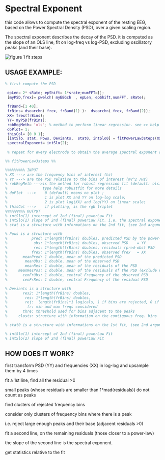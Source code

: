 # Spectral Exponent


this code allows to compute the spectral exponent of the resting EEG, based on the Power Spectral Density (PSD), over a given scaling region.

The spectral exponent describes the decay of the PSD. it is computed as the slope of an OLS line, fit on log-freq vs log-PSD, excluding oscillatory peaks (and their base).

![figure 1 fit steps](https://user-images.githubusercontent.com/6671316/49792598-72717e00-fd33-11e8-993c-0430313dee43.png)

## USAGE EXAMPLE:
````matlab
% first compute the PSD

 epLen= 2* sRate; epShift= 1*srate;numFFT=[];
 [myPSD,frex]= pwelch( myEEGch  , epLen, epShift,numFFT, sRate); 
 
 frBand=[1 40];
 frBins= dsearchn( frex, frBand(1) ):  dsearchn( frex, frBand(2));
 XX= frex(frBins);
 YY= myPSD(frBins);
 robRegMeth= 'ols'; % method to perform linear regression. see >> help robustfit
 doPlot= 1; 
 thisCol= [0 0 1];
 [intSlo, stat, Pows, Deviants,  stat0, intSlo0] = fitPowerLaw3steps(XX,YY, robRegMeth,  doPlot, thisCol)
 spectralExponent= intSlo(2);
 
 % repeat for every electrode to obtain the average spectral exponent across the scalp

%% fitPowerLaw3steps %%

%%%%%%%%% INPUT 
% XX ---> are the frequency bins of interest (hz)
% YY ---> are the PSD relative to the bins of interest (mV^2 /Hz)
% robRegMeth --->is the method for robust regression fit (default: ols)
%                type help robustfit for more details
% doPlot  --->    0 (default) means no plot ; 
%                 1 is plot XX and YY on log-log scale;  
%                 2 is plot log(XX) and log(YY) on linear scale; 
% thisCol --->    if plotting, is the rgb triplet
%%%%%%%%% OUTPUT
% intSlo(1) intercept of 2nd (final) powerLaw Fit
% intSlo(2) slope of 2nd (final) powerLaw Fit. i.e. the spectral exponent
% stat is a structure with informations on the 2nd fit, (see 2nd argument of robustfit)

% Pows is a structure with
%           pred: 1*length(frBins) doubles, predicted PSD by the power-law fit
%            obs: 1*length(frBins) doubles, observed PSD    = YY
%            res: 1*length(frBins) doubles, residuals (pred-obs) PSD
%           frex: 1*length(frBins) doubles, observed frex   = XX
%       meanPred: 1 double, mean of the predicted PSD
%        meanObs: 1 double, mean of the observed PSD
%        meanRes: 1 double, mean of the residuals of the PSD
%     meanResPos: 1 double, mean of the residuals of the PSD (exclude negative values)
%       cenFrObs: 1 double, central Frequency of the observed PSD
%       cenFrRes: 1 double, central Frequency of the residual PSD

% Deviants is a structure with 
%       res2: 1*length(frBins) doubles, 
%        res: 1*length(frBins) doubles, 
%        rej:  length(frBins)*1 logicals, 1 if bins are rejected, 0 if kept   for fitting the 2nd power-law
%         fr: min and max freqs considered
%       thre: threshold used for bins adjacent to the peaks
%     clusts: structure with information on the contiguous freq. bins 

% stat0 is a structure with informations on the 1st fit, (see 2nd argument of robustfit)

% intSlo(1) intercept of 2nd (final) powerLaw Fit
% intSlo(2) slope of 2nd (final) powerLaw Fit
````

## HOW DOES IT WORK?
first transform PSD (YY) and frequencies (XX) in log-log and upsample them by 4 times

fit a 1st line, find all the residual >0

small peaks (whose residuals are smaller than 1*mad(residuals)) do not count as peaks

find clusters of rejected frequency bins 

consider only clusters of frequency bins where there is a peak

i.e. reject large enough peaks and their base (adjacent residuals >0)

fit a second line, on the remaining residuals (those closer to a power-law)

the slope of the second line is the spectral exponent. 

get statistics relative to the fit
